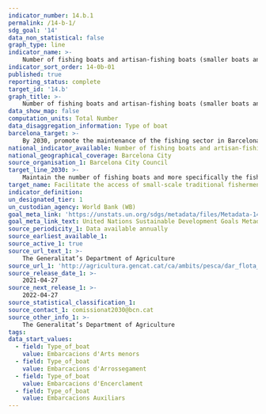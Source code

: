 ```yaml
---
indicator_number: 14.b.1
permalink: /14-b-1/
sdg_goal: '14'
data_non_statistical: false
graph_type: line
indicator_name: >-
    Number of fishing boats and artisan-fishing boats (smaller boats and gear) active in Barcelona
indicator_sort_order: 14-0b-01
published: true
reporting_status: complete
target_id: '14.b'
graph_title: >-
    Number of fishing boats and artisan-fishing boats (smaller boats and gear) active in Barcelona
data_show_map: false
computation_units: Total Number
data_disaggregation_information: Type of boat
barcelona_target: >-
    By 2030, promote the maintenance of the fishing sector in Barcelona, placing value on their economic, environmental and cultural contributions
national_indicator_available: Number of fishing boats and artisan-fishing boats (smaller boats and gear) active in Barcelona
national_geographical_coverage: Barcelona City
source_organisation_1: Barcelona City Council
target_line_2030: >-
    Maintain the number of fishing boats and more specifically the fishing boats using traditional techniques in Barcelona
target_name: Facilitate the access of small-scale traditional fishermen to marine resources and markets
indicator_definition:
un_designated_tier: 1
un_custodian_agency: World Bank (WB)
goal_meta_link: 'https://unstats.un.org/sdgs/metadata/files/Metadata-14-0b-01.pdf'
goal_meta_link_text: United Nations Sustainable Development Goals Metadata (pdf 894kB)
source_periodicity_1: Data available annually
source_earliest_available_1: 
source_active_1: true
source_url_text_1: >-
    The Generalitat’s Department of Agriculture 
source_url_1: 'http://agricultura.gencat.cat/ca/ambits/pesca/dar_flota_pesquera/dar_estadistiques/'
source_release_date_1: >- 
    2021-04-27
source_next_release_1: >- 
    2022-04-27
source_statistical_classification_1: 
source_contact_1: comissionat2030@bcn.cat
source_other_info_1: >-
    The Generalitat’s Department of Agriculture
tags:
data_start_values:
  - field: Type_of_boat
    value: Embarcacions d'Arts menors
  - field: Type_of_boat  
    value: Embarcacions d'Arrossegament
  - field: Type_of_boat  
    value: Embarcacions d'Encerclament 
  - field: Type_of_boat  
    value: Embarcacions Auxiliars
---
```

